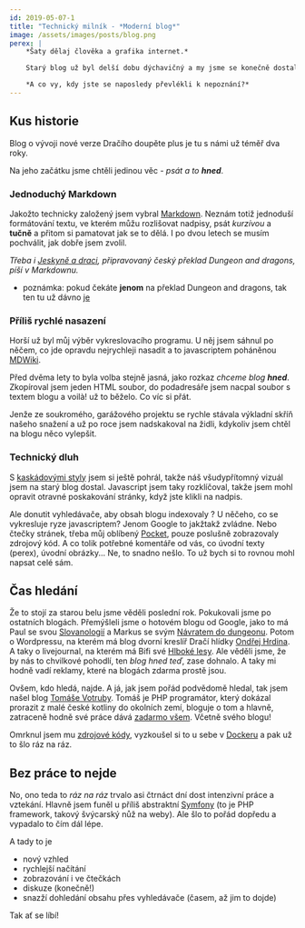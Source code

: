 ```yaml
---
id: 2019-05-07-1
title: "Technický milník - *Moderní blog*"
image: /assets/images/posts/blog.png
perex: |
    *Šaty dělaj člověka a grafika internet.*

    Starý blog už byl delší dobu dýchavičný a my jsme se konečně dostali k jeho přepracování. A vylepšili jsme mu jak vzhled, tak i užitek.

    *A co vy, kdy jste se naposledy převlékli k nepoznání?*
---
```


## Kus historie
Blog o vývoji nové verze Dračího doupěte plus je tu s námi už téměř dva roky.

Na jeho začátku jsme chtěli jedinou věc - *psát a to **hned***.

### Jednoduchý Markdown
Jakožto technicky založený jsem vybral [Markdown](https://github.com/adam-p/markdown-here/wiki/Markdown-Cheatsheet). Neznám totiž jednoduší formátování textu, ve kterém můžu rozlišovat nadpisy, psát *kurzívou* a **tučně** a přitom si pamatovat jak se to dělá. I po dvou letech se musím pochválit, jak dobře jsem zvolil.

*Třeba i [Jeskyně a draci](http://jeskyneadraci.cz/), připravovaný český překlad Dungeon and dragons, píší v Markdownu.*

- poznámka: pokud čekáte **jenom** na překlad Dungeon and dragons, tak ten tu už dávno [je](http://www.d20.cz/clanky/pravidla/preklad-dnd-5e.html)

### Příliš rychlé nasazení
Horší už byl můj výběr vykreslovacího programu. U něj jsem sáhnul po něčem, co jde opravdu nejrychleji nasadit a to javascriptem poháněnou [MDWiki](http://dynalon.github.io/mdwiki/#!index.md).

Před dvěma lety to byla volba stejně jasná, jako rozkaz *chceme blog **hned***. Zkopíroval jsem jeden HTML soubor, do podadresáře jsem nacpal soubor s textem blogu a voilà! už to běželo. Co víc si přát.

Jenže ze soukromého, garážového projektu se rychle stávala výkladní skříň našeho snažení a už po roce jsem nadskakoval na židli, kdykoliv jsem chtěl na blogu něco vylepšit.

### Technický dluh
S [kaskádovými styly](https://www.jakpsatweb.cz/css/css-uvod.html) jsem si ještě pohrál, takže náš všudypřítomný vizuál jsem na starý blog dostal. Javascript jsem taky rozklíčoval, takže jsem mohl opravit otravné poskakování stránky, když jste klikli na nadpis.

Ale donutit vyhledávače, aby obsah blogu indexovaly ? U něčeho, co se vykresluje ryze javascriptem? Jenom Google to jakžtakž zvládne.
Nebo čtečky stránek, třeba můj oblíbený [Pocket](https://getpocket.com/explore/trending), pouze poslušně zobrazovaly zdrojový kód.
A co tolik potřebné komentáře od vás, co úvodní texty (perex), úvodní obrázky... Ne, to snadno nešlo. To už bych si to rovnou mohl napsat celé sám.

## Čas hledání
Že to stojí za starou belu jsme věděli poslední rok. Pokukovali jsme po ostatních blogách. Přemýšleli jsme o hotovém blogu od Google, jako to má Paul se svou [Slovanologií](https://slovanologie.blogspot.com/) a Markus se svým [Návratem do dungeonu](https://zpatky.wordpress.com/). Potom o Wordpressu, na kterém má blog dvorní kreslíř Dračí hlídky [Ondřej Hrdina](https://ondrejhrdina.wordpress.com/). A taky o livejournal, na kterém má Bifi své [Hlboké lesy](https://hlbokelesy.livejournal.com/). Ale věděli jsme, že by nás to chvilkové pohodlí, ten *blog hned teď*, zase dohnalo. A taky mi hodně vadí reklamy, které na blogách zdarma prostě jsou.

Ovšem, kdo hledá, najde. A já, jak jsem pořád podvědomě hledal, tak jsem našel blog [Tomáše Votruby](https://www.tomasvotruba.cz/). Tomáš je PHP programátor, který dokázal prorazit z malé české kotliny do okolních zemí, bloguje o tom a hlavně, zatraceně hodně své práce dává [zadarmo všem](https://github.com/TomasVotruba). Včetně svého blogu!

Omrknul jsem mu [zdrojové kódy](https://github.com/tomasvotruba/tomasvotruba.cz), vyzkoušel si to u sebe v [Dockeru](https://www.zdrojak.cz/clanky/proc-pouzivat-docker/) a pak už to šlo ráz na ráz.

## Bez práce to nejde
No, ono teda to *ráz na ráz* trvalo asi čtrnáct dní dost intenzivní práce a vztekání. Hlavně jsem funěl u příliš abstraktní [Symfony](https://symfony.com/) (to je PHP framework, takový švýcarský nůž na weby). Ale šlo to pořád dopředu a vypadalo to čím dál lépe.

A tady to je

- nový vzhled
- rychlejší načítání
- zobrazování i ve čtečkách
- diskuze (konečně!)
- snazží dohledání obsahu přes vyhledávače (časem, až jim to dojde)

Tak ať se líbí!